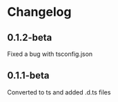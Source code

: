 # Changelog

## 0.1.2-beta
Fixed a bug with tsconfig.json

## 0.1.1-beta
Converted to ts and added .d.ts files